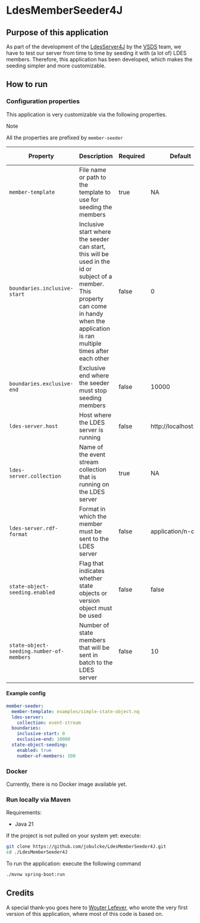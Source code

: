# LdesMemberSeeder4J

## Purpose of this application

As part of the development of the [LdesServer4J](https://github.com/Informatievlaanderen/VSDS-LDESServer4J) by
the [VSDS](https://www.vlaanderen.be/digitaal-vlaanderen/onze-oplossingen/vlaamse-smart-data-space) team, we have to
test our server from time to time by seeding it with (a lot of) LDES members. Therefore, this application has been
developed, which makes the seeding simpler and more customizable.

## How to run

### Configuration properties

This application is very customizable via the following properties.

> [!NOTE]
> All the properties are prefixed by `member-seeder`

| Property                                 | Description                                                                                                                                                                                 | Required | Default               | Example               | Supported values                    |
|------------------------------------------|---------------------------------------------------------------------------------------------------------------------------------------------------------------------------------------------|----------|-----------------------|-----------------------|-------------------------------------|
| `member-template`                        | File name or path to the template to use for seeding the members                                                                                                                            | true     | NA                    | example-member.ttl    | Relative and absolute file paths    |
| `boundaries.inclusive-start`             | Inclusive start where the seeder can start, this will be used in the id or subject of a member. This property can come in handy when the application is ran multiple times after each other | false    | 0                     | 100                   | Integer value                       |
| `boundaries.exclusive-end`               | Exclusive end where the seeder must stop seeding members                                                                                                                                    | false    | 10000                 | 2000                  | Integer value                       |
| `ldes-server.host`                       | Host where the LDES server is running                                                                                                                                                       | false    | http://localhost:8080 | http://localhost:8080 | HTTP and HTTPS URLs                 |
| `ldes-server.collection`                 | Name of the event stream collection that is running on the LDES server                                                                                                                      | true     | NA                    | event-stream          | String                              |
| `ldes-server.rdf-format`                 | Format in which the member must be sent to the LDES server                                                                                                                                  | false    | application/n-quads   | text/turtle           | Any type supported by [Apache Jena] |
| `state-object-seeding.enabled`           | Flag that indicates whether state objects or version object must be used                                                                                                                    | false    | false                 | true                  | Boolean value                       |
| `state-object-seeding.number-of-members` | Number of state members that will be sent in batch to the LDES server                                                                                                                       | false    | 10                    | 25                    | Integer value                       |

#### Example config

```yaml
member-seeder:
  member-template: examples/simple-state-object.nq
  ldes-server:
    collection: event-stream
  boundaries:
    inclusive-start: 0
    exclusive-end: 10000
  state-object-seeding:
    enabled: true
    number-of-members: 100
```

### Docker

Currently, there is no Docker image available yet.

### Run locally via Maven

Requirements:

- Java 21

If the project is not pulled on your system yet: execute:

```bash
git clone https://github.com/jobulcke/LdesMemberSeeder4J.git
cd ./LdesMemberSeeder4J
```

To run the application: execute the following command

```bash
./mvnw spring-boot:run
```

## Credits

A special thank-you goes here to [Wouter Lefever](https://github.com/Lefeverw), who wrote the very first version of this
application, where most of this code is based on.

[Apache Jena]: https://jena.apache.org/documentation/io/rdf-input.html#determining-the-rdf-syntax